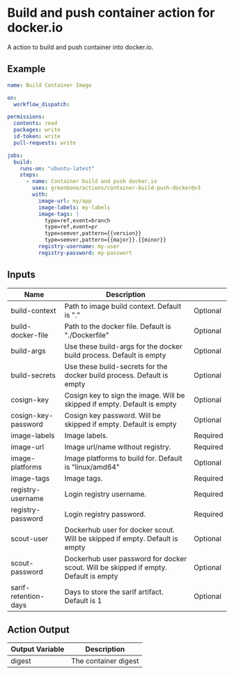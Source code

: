 # Build and push container action for docker.io

A action to build and push container into docker.io.

## Example

```yml
name: Build Container Image

on:
  workflow_dispatch:

permissions:
  contents: read
  packages: write
  id-token: write
  pull-requests: write

jobs:
  build:
    runs-on: "ubuntu-latest"
    steps:
      - name: Container build and push docker.io
        uses: greenbone/actions/container-build-push-docker@v3
        with:
          image-url: my/app
          image-labels: my-labels
          image-tags: |
            type=ref,event=branch
            type=ref,event=pr
            type=semver,pattern={{version}}
            type=semver,pattern={{major}}.{{minor}}
          registry-username: my-user
          registry-password: my-passwort
```

## Inputs

| Name                | Description                                                                          |          |
|---------------------|--------------------------------------------------------------------------------------|----------|
| build-context       | Path to image build context. Default is "."                                          | Optional |
| build-docker-file   | Path to the docker file. Default is "./Dockerfile"                                   | Optional |
| build-args          | Use these build-args for the docker build process. Default is empty                  | Optional |
| build-secrets       | Use these build-secrets for the docker build process. Default is empty               | Optional |
| cosign-key          | Cosign key to sign the image. Will be skipped if empty. Default is empty             | Optional |
| cosign-key-password | Cosign key password. Will be skipped if empty. Default is empty                      | Optional |
| image-labels        | Image labels.                                                                        | Required |
| image-url           | Image url/name without registry.                                                     | Required |
| image-platforms     | Image platforms to build for. Default is "linux/amd64"                               | Optional |
| image-tags          | Image tags.                                                                          | Required |
| registry-username   | Login registry username.                                                             | Required |
| registry-password   | Login registry password.                                                             | Required |
| scout-user          | Dockerhub user for docker scout. Will be skipped if empty. Default is empty          | Optional |
| scout-password      | Dockerhub user password for docker scout. Will be skipped if empty. Default is empty | Optional |
| sarif-retention-days| Days to store the sarif artifact. Default is 1                                       | Optional |

## Action Output

| Output Variable | Description          |
|-----------------|----------------------|
| digest          | The container digest |
